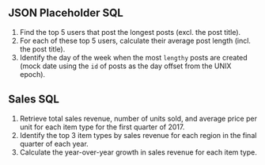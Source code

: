 ## JSON Placeholder SQL
1. Find the top 5 users that post the longest posts (excl. the post title).
2. For each of these top 5 users, calculate their average post length (incl. the post title).
3. Identify the day of the week when the most `lengthy` posts are created (mock date using the `id` of posts as the day offset from the UNIX epoch).

## Sales SQL
1. Retrieve total sales revenue, number of units sold, and average price per unit for each item type for the first quarter of 2017.
2. Identify the top 3 item types by sales revenue for each region in the final quarter of each year.
3. Calculate the year-over-year growth in sales revenue for each item type.
